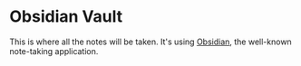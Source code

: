 # Obsidian Vault

This is where all the notes will be taken. It's using [Obsidian](https://obsidian.md/), the well-known note-taking application.

